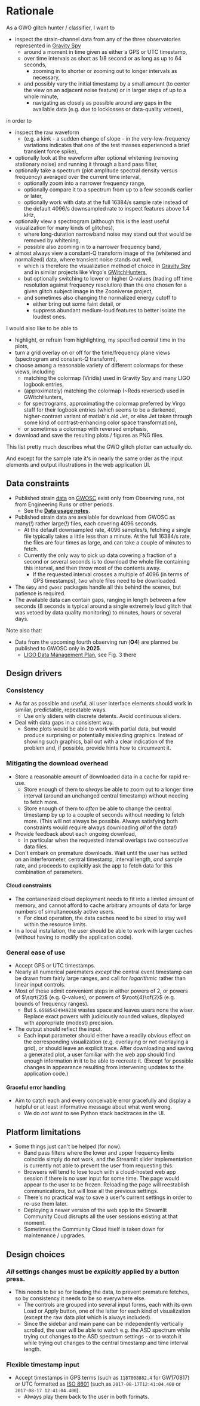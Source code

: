 # Rationale

As a GWO glitch hunter / classifier, I want to
- inspect the strain-channel data from any of the three observatories represented in [Gravity Spy](https://www.zooniverse.org/projects/zooniverse/gravity-spy/)
  - around a moment in time given as either a GPS or UTC timestamp,
  - over time intervals as short as 1/8 second or as long as up to 64 seconds,
    - zooming in to shorter or zooming out to longer intervals as necessary,
  - and possibly vary the initial timestamp by a small amount (to center the view on an adjacent noise feature) or in larger steps of up to a whole minute,
    - navigating as closely as possible around any gaps in the available data (e.g. due to locklosses or data-quality vetoes),

in order to
- inspect the raw waveform
  - (e.g. a kink - a sudden change of slope - in the very-low-frequency variations indicates that one of the test masses experienced a brief transient force spike),
- optionally look at the waveform after optional whitening (removing stationary noise) and running it through a band pass filter,
- optionally take a spectrum (plot amplitude spectral density versus frequency) averaged over the current time interval,
  - optionally zoom into a narrower frequency range,
  - optionally compare it to a spectrum from up to a few seconds earlier or later,
  - optionally work with data at the full 16384/s sample rate instead of the default 4096/s downsampled rate to inspect features above 1.4 kHz,
- optionally view a spectrogram (although this is the least useful visualization for many kinds of glitches),
  - where long-duration narrowband noise may stand out that would be removed by whitening,
  - possible also zooming in to a narrower frequency band,
- almost always view a constant-Q transform image of the (whitened and normalized) data, where transient noise stands out well,
  - which is therefore the visualization method of choice in [Gravity Spy](https://www.zooniverse.org/projects/zooniverse/gravity-spy/) and in similar projects like Virgo's [GWitchHunters](https://www.zooniverse.org/projects/reinforce/gwitchhunters/),
  - but optionally switching to lower or higher Q-values (trading off time resolution against frequency resolution) than the one chosen for a given glitch subject image in the Zooniverse project,
  - and sometimes also changing the normalized energy cutoff to
    - either bring out some faint detail, or
    - suppress abundant medium-loud features to better isolate the loudest ones.

I would also like to be able to
- highlight, or refrain from highlighting, my specified central time in the plots,
- turn a grid overlay on or off for the time/frequency plane views (spectrogram and constant-Q transform),
- choose among a reasonable variety of different colormaps for these views, including
  - matching the colormap (Viridis) used in Gravity Spy and many LIGO logbook entries,
  - (approximately) matching the colormap (~Reds reversed) used in GWitchHunters,
  - for spectrograms, approximating the colormap preferred by Virgo staff for their logbook entries (which seems to be a darkened, higher-contrast variant of matlab's old Jet, or else Jet taken through some kind of contrast-enhancing color space transformation),
  - or sometimes a colormap with reversed emphasis,
- download and save the resulting plots / figures as PNG files.

This list pretty much describes what the GWO glitch plotter can actually do.

And except for the sample rate it's in nearly the same order as the input elements and output illustrations in the web application UI.

## Data constraints

- Published strain [data](https://gwosc.org/data/) on [GWOSC](https://gwosc.org/) exist only from Observing runs, not from Engineering Runs or other periods.
  - See the [**Data usage notes**](https://gwosc.org/yellow_box/).
- Published strain data are available for download from GWOSC as many(!) rather large(!) files, each covering 4096 seconds.
  - At the default downsampled rate, 4096 samples/s, fetching a single file typically takes a little less than a minute. At the full 16384/s rate, the files are four times as large, and can take a couple of minutes to fetch.
  - Currently the only way to pick up data covering a fraction of a second or several seconds is to download the whole file containing this interval, and then throw most of the contents away.
    - If the requested interval crosses a multiple of 4096 (in terms of GPS timestamps), *two* whole files need to be downloaded.
- The `GWpy` and `gwosc` packages handle all this behind the scenes, but patience is required.
- The available data can contain gaps, ranging in length between a few seconds (8 seconds is typical around a single extremely loud glitch that was vetoed by data quality monitoring) to minutes, hours or several days.

Note also that:
- Data from the upcoming fourth observing run (**O4**) are planned be published to GWOSC only in **2025**.
  - [LIGO Data Management Plan](https://dcc.ligo.org/LIGO-M1000066/public), see Fig. 3 there

## Design drivers

### Consistency

- As far as possible and useful, all user interface elements should work in similar, predictable, repeatable ways.
  - Use only sliders with discrete detents. Avoid continuous sliders.
- Deal with data gaps in a consistent way.
  - Some plots would be able to work with partial data, but would produce surprising or potentially misleading graphics. Instead of showing such graphics, bail out with a clear indication of the problem and, if possible, provide hints how to circumvent it.

### Mitigating the download overhead

- Store a reasonable amount of downloaded data in a cache for rapid re-use.
  - Store enough of them to *always* be able to zoom out to a longer time interval (around an unchanged central timestamp) without needing to fetch more.
  - Store enough of them to *often* be able to change the central timestamp by up to a couple of seconds without needing to fetch more. (This will not always be possible. Always satisfying both constraints would require always downloading *all* of the data!)
- Provide feedback about each ongoing download,
  - in particular when the requested interval overlaps *two* consecutive data files.
- Don't embark on premature downloads. Wait until the user has settled on an interferometer, central timestamp, interval length, *and* sample rate, and proceeds to explicitly ask the app to fetch data for this combination of parameters.

#### Cloud constraints

- The containerized cloud deployment needs to fit into a limited amount of memory, and cannot afford to cache arbitrary amounts of data for large numbers of simultaneously active users.
  - For cloud operation, the data caches need to be sized to stay well within the resource limits.
- In a local installation, the user should be able to work with larger caches (without having to modify the application code).

### General ease of use

- Accept GPS or UTC timestamps.
- Nearly all numerical parematers *except* the central event timestamp can be drawn from fairly large ranges, and call for *logarithmic* rather than linear input controls.
- Most of these admit convenient steps in either powers of 2, or powers of $\sqrt{2}$ (e.g. Q-values), or powers of $\root{4}\of{2}$ (e.g. bounds of frequency ranges).
  - But `5.65685424949238` wastes space and leaves users none the wiser. Replace exact powers with judiciously rounded values, displayed with appropriate (modest) precision.
- The output should reflect the input.
  - Each input parameter should either have a readily obvious effect on the corresponding visualization (e.g. overlaying or not overlaying a grid), or should leave an explicit trace. After downloading and saving a generated plot, a user familiar with the web app should find enough information in it to be able to recreate it. (Except for possible changes in appearance resulting from intervening updates to the application code.)

#### Graceful error handling

- Aim to catch each and every conceivable error gracefully and display a helpful or at least informative message about what went wrong.
  - We do *not* want to see Python stack backtraces in the UI.

## Platform limitations

- Some things just can't be helped (for now).
  - Band pass filters where the lower and upper frequency limits coincide simply do not work, and the Streamlit slider implementation is currently not able to prevent the user from requesting this.
  - Browsers will tend to lose touch with a cloud-hosted web app session if there is no user input for some time. The page would appear to the user to be frozen. Reloading the page will reestablish communications, but will lose all the previous settings.
  - There's no practical way to save a user's current settings in order to re-use them later.
  - Deploying a newer version of the web app to the Streamlit Community Coud disrupts all the user sessions existing at that moment.
  - Sometimes the Community Cloud itself is taken down for maintenance / upgrades.

## Design choices

### *All* settings changes must be *explicitly* applied by a button press.

- This needs to be so for loading the data, to prevent premature fetches, so by consistency it needs to be so everywhere else.
  - The controls are grouped into several input forms, each with its own Load or Apply button, one of the latter for each kind of visualization (except the raw data plot which is always included).
  - Since the sidebar and main pane can be independently vertically scrolled, the user will be able to watch e.g. the ASD spectrum while trying out changes to the ASD spectrum settings - or to watch it while trying out changes to the central timestamp and time interval length.

### Flexible timestamp input

- Accept timestamps in GPS terms (such as `1187008882.4` for GW170817) or UTC formatted as [ISO 8601](https://en.wikipedia.org/wiki/ISO_8601) (such as `2017-08-17T12:41:04.400` or `2017-08-17 12:41:04.400`).
  - Always play them back to the user in both formats.
